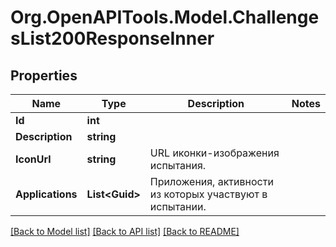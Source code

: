 # Org.OpenAPITools.Model.ChallengesList200ResponseInner

## Properties

Name | Type | Description | Notes
------------ | ------------- | ------------- | -------------
**Id** | **int** |  | 
**Description** | **string** |  | 
**IconUrl** | **string** | URL иконки-изображения испытания. | 
**Applications** | **List&lt;Guid&gt;** | Приложения, активности из которых участвуют в испытании. | 

[[Back to Model list]](../README.md#documentation-for-models) [[Back to API list]](../README.md#documentation-for-api-endpoints) [[Back to README]](../README.md)

